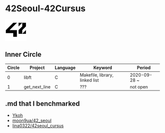 # 42Seoul-42Cursus
<img src="./42_logo_black.svg" width=70p>

## Inner Circle

| Circle | Project       | Language | Keyword                        | Period       |
| ------ | ------------- | -------- | ------------------------------ | ------------ |
| 0      | libft         | C        | Makefile, library, linked list | 2020-09-28 ~ |
| 1      | get_next_line | C        | ???                            | not open     |


## .md that I benchmarked
- [Ykoh](https://github.com/kohyounghwan/libft#Contents)
- [moon9ua/42_seoul](https://github.com/moon9ua/42_seoul)
- [lina0322/42seoul_cursus](https://github.com/lina0322/42seoul_cursus)
